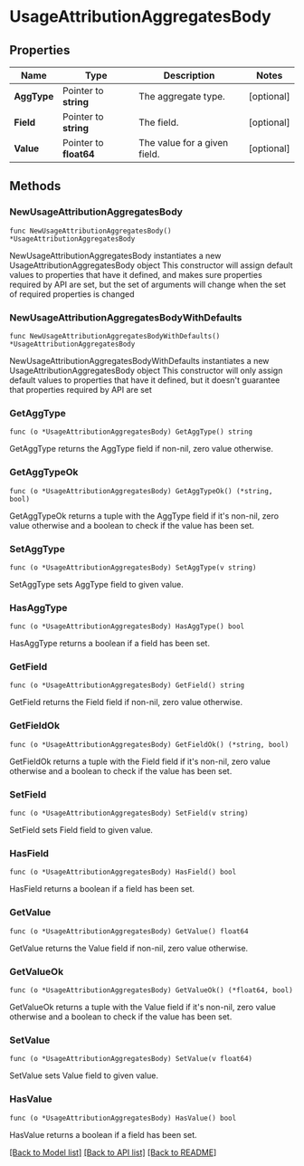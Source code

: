 # UsageAttributionAggregatesBody

## Properties

Name | Type | Description | Notes
---- | ---- | ----------- | ------
**AggType** | Pointer to **string** | The aggregate type. | [optional] 
**Field** | Pointer to **string** | The field. | [optional] 
**Value** | Pointer to **float64** | The value for a given field. | [optional] 

## Methods

### NewUsageAttributionAggregatesBody

`func NewUsageAttributionAggregatesBody() *UsageAttributionAggregatesBody`

NewUsageAttributionAggregatesBody instantiates a new UsageAttributionAggregatesBody object
This constructor will assign default values to properties that have it defined,
and makes sure properties required by API are set, but the set of arguments
will change when the set of required properties is changed

### NewUsageAttributionAggregatesBodyWithDefaults

`func NewUsageAttributionAggregatesBodyWithDefaults() *UsageAttributionAggregatesBody`

NewUsageAttributionAggregatesBodyWithDefaults instantiates a new UsageAttributionAggregatesBody object
This constructor will only assign default values to properties that have it defined,
but it doesn't guarantee that properties required by API are set

### GetAggType

`func (o *UsageAttributionAggregatesBody) GetAggType() string`

GetAggType returns the AggType field if non-nil, zero value otherwise.

### GetAggTypeOk

`func (o *UsageAttributionAggregatesBody) GetAggTypeOk() (*string, bool)`

GetAggTypeOk returns a tuple with the AggType field if it's non-nil, zero value otherwise
and a boolean to check if the value has been set.

### SetAggType

`func (o *UsageAttributionAggregatesBody) SetAggType(v string)`

SetAggType sets AggType field to given value.

### HasAggType

`func (o *UsageAttributionAggregatesBody) HasAggType() bool`

HasAggType returns a boolean if a field has been set.

### GetField

`func (o *UsageAttributionAggregatesBody) GetField() string`

GetField returns the Field field if non-nil, zero value otherwise.

### GetFieldOk

`func (o *UsageAttributionAggregatesBody) GetFieldOk() (*string, bool)`

GetFieldOk returns a tuple with the Field field if it's non-nil, zero value otherwise
and a boolean to check if the value has been set.

### SetField

`func (o *UsageAttributionAggregatesBody) SetField(v string)`

SetField sets Field field to given value.

### HasField

`func (o *UsageAttributionAggregatesBody) HasField() bool`

HasField returns a boolean if a field has been set.

### GetValue

`func (o *UsageAttributionAggregatesBody) GetValue() float64`

GetValue returns the Value field if non-nil, zero value otherwise.

### GetValueOk

`func (o *UsageAttributionAggregatesBody) GetValueOk() (*float64, bool)`

GetValueOk returns a tuple with the Value field if it's non-nil, zero value otherwise
and a boolean to check if the value has been set.

### SetValue

`func (o *UsageAttributionAggregatesBody) SetValue(v float64)`

SetValue sets Value field to given value.

### HasValue

`func (o *UsageAttributionAggregatesBody) HasValue() bool`

HasValue returns a boolean if a field has been set.


[[Back to Model list]](../README.md#documentation-for-models) [[Back to API list]](../README.md#documentation-for-api-endpoints) [[Back to README]](../README.md)


